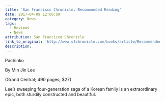 ```yaml
---
title: 'San Francisco Chronicle: Recommended Reading'
date: 2017-04-09 12:00:00
category: News
tags:
  - Reviews
  - News
attribution: San Francisco Chronicle
link_to_original: 'http://www.sfchronicle.com/books/article/Recommended-reading-April-9-11053397.php?cmpid=fb-premium'
description:
---
```



Pachinko

By Min Jin Lee

(Grand Central; 490 pages; $27)

Lee’s sweeping four-generation saga of a Korean family is an extraordinary epic, both sturdily constructed and beautiful.